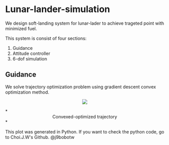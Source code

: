 # Lunar-lander-simulation

We design soft-landing system for lunar-lader to achieve trageted point with minimized fuel.

This system is consist of four sections:

1. Guidance
2. Attitude controller
3. 6-dof simulation

## Guidance
We solve trajectory optimization problem using gradient descent convex optimization method.

<p align="center"><img src="https://user-images.githubusercontent.com/52774019/176707984-337374f8-72ea-47f7-8311-5c2f4c63dfef.png" /></p> 
*<div align="center">Convexed-optimized trajectory</div>*


This plot was generated in Python. If you want to check the python code, go to Choi.J.W's Github. @j9bobotw 


